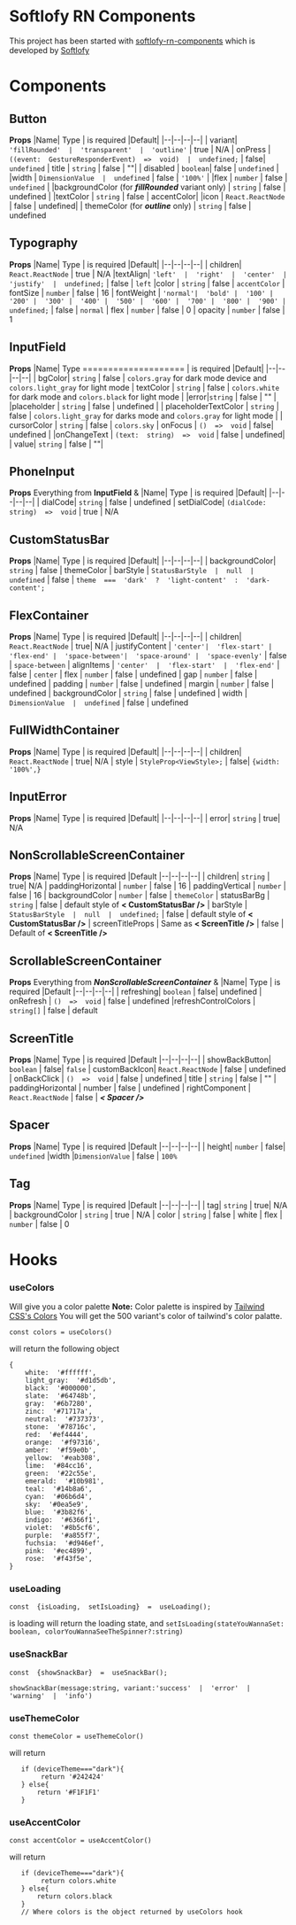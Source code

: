# Softlofy RN Components

This project has been started with [softlofy-rn-components](https://www.npmjs.com/package/softlofy-rn-components?activeTab=readme) which is developed by [Softlofy](https://softlofy.com/)

# Components

## Button

**Props**
|Name| Type | is required |Default|
|--|--|--|--|
| variant| `'fillRounded'  |  'transparent'  |  'outline'` | true | N/A
| onPress | `((event:  GestureResponderEvent)  =>  void)  |  undefined;` | false| `undefined`
| title | `string` | false | ""|
| disabled | `boolean`| false | `undefined` |
|width | `DimensionValue  |  undefined` | false | `'100%'` |
|flex | `number` | false | `undefined` |
|backgroundColor (for **_fillRounded_** variant only) | `string` | false | undefined |
|textColor | `string` | false | accentColor|
|icon | `React.ReactNode` | false | undefined|
| themeColor (for **_outline_** only) | `string` | false | undefined

## Typography

**Props**
|Name| Type | is required |Default|
|--|--|--|--|
| children| `React.ReactNode` | true | N/A
|textAlign| `'left'  |  'right'  |  'center'  |  'justify'  |  undefined;` | false | `left`
|color | `string` | false | `accentColor`
| fontSize | `number` | false | 16
| fontWeight | `'normal'|  'bold' |  '100' |  '200' |  '300' |  '400' |  '500' |  '600' |  '700' |  '800' |  '900' |  undefined;` | false | `normal`
| flex | `number` | false | 0
| opacity | `number` | false | 1

## InputField

**Props**
|Name| Type ==================== | is required |Default|
|--|--|--|--|
| bgColor| `string` | false | `colors.gray` for dark mode device and `colors.light_gray` for light mode
| textColor | `string` | false | `colors.white` for dark mode and `colors.black` for light mode |
|error|`string` | false | "" |
|placeholder | `string` | false | undefined |
| placeholderTextColor | `string` | false | `colors.light_gray` for darks mode and `colors.gray` for light mode |
| cursorColor | `string` | false | `colors.sky`
| onFocus | `()  =>  void` | false| undefined |
|onChangeText | `(text:  string)  =>  void` | false | undefined|
| value| `string` | false | ""|

## PhoneInput

**Props**
Everything from **InputField** &
|Name| Type | is required |Default|
|--|--|--|--|
| dialCode| `string` | false | undefined
| setDialCode| `(dialCode:  string)  =>  void` | true | N/A

## CustomStatusBar

**Props**
|Name| Type | is required |Default|
|--|--|--|--|
| backgroundColor| `string` | false | themeColor
| barStyle | `StatusBarStyle  |  null  |  undefined` | false | `theme  ===  'dark'  ?  'light-content'  :  'dark-content';`

## FlexContainer

**Props**
|Name| Type | is required |Default|
|--|--|--|--|
| children| `React.ReactNode` | true| N/A
| justifyContent | `'center'|  'flex-start' |  'flex-end' |  'space-between'|  'space-around' |  'space-evenly'` | false | `space-between`
| alignItems | `'center'  |  'flex-start'  |  'flex-end'` | false | `center`
| flex | `number` | false | undefined
| gap | `number` | false | undefined
| padding | `number` | false | undefined
| margin | `number` | false | undefined
| backgroundColor | `string` | false | undefined
| width | `DimensionValue  |  undefined` | false | undefined

## FullWidthContainer

**Props**
|Name| Type | is required |Default|
|--|--|--|--|
| children| `React.ReactNode` | true| N/A
| style | `StyleProp<ViewStyle>;` | false| `{width:  '100%',}`

## InputError

**Props**
|Name| Type | is required |Default|
|--|--|--|--|
| error| `string` | true| N/A

## NonScrollableScreenContainer

**Props**
|Name| Type | is required |Default
|--|--|--|--|
| children| `string` | true| N/A
| paddingHorizontal | `number` | false | 16
| paddingVertical | `number` | false | 16
| backgroundColor | `number` | false | `themeColor`
| statusBarBg | `string` | false | default style of **< CustomStatusBar />**
| barStyle | `StatusBarStyle  |  null  |  undefined;` | false | default style of **< CustomStatusBar />**
| screenTitleProps | Same as **< ScreenTitle />** | false | Default of **< ScreenTitle />**

## ScrollableScreenContainer

**Props**
Everything from **_NonScrollableScreenContainer_** &
|Name| Type | is required |Default
|--|--|--|--|
| refreshing| `boolean` | false| undefined
| onRefresh | `()  =>  void` | false | undefined
|refreshControlColors | `string[]` | false | default

## ScreenTitle

**Props**
|Name| Type | is required |Default
|--|--|--|--|
| showBackButton| `boolean` | false| `false`
| customBackIcon| `React.ReactNode` | false | undefined
| onBackClick | `()  =>  void` | false | undefined
| title | `string` | false | ""
| paddingHorizontal | number | false | undefined
| rightComponent | `React.ReactNode` | false | **_< Spacer />_**

## Spacer

**Props**
|Name| Type | is required |Default
|--|--|--|--|
| height| `number` | false| `undefined`
|width |`DimensionValue` | false | `100%`

## Tag

**Props**
|Name| Type | is required |Default
|--|--|--|--|
| tag| `string` | true| N/A
| backgroundColor | `string` | true | N/A
| color | `string` | false | white
| flex | `number` | false | 0

# Hooks

### **useColors**

Will give you a color palette
**Note:** Color palette is inspired by [Tailwind CSS's Colors](https://tailwindcss.com/docs/customizing-colors)
You will get the 500 variant's color of tailwind's color palatte.

    const colors = useColors()

will return the following object

    {
        white:  '#ffffff',
        light_gray:  '#d1d5db',
        black:  '#000000',
        slate:  '#64748b',
        gray:  '#6b7280',
        zinc:  '#71717a',
        neutral:  '#737373',
        stone:  '#78716c',
        red:  '#ef4444',
        orange:  '#f97316',
        amber:  '#f59e0b',
        yellow:  '#eab308',
        lime:  '#84cc16',
        green:  '#22c55e',
        emerald:  '#10b981',
        teal:  '#14b8a6',
        cyan:  '#06b6d4',
        sky:  '#0ea5e9',
        blue:  '#3b82f6',
        indigo:  '#6366f1',
        violet:  '#8b5cf6',
        purple:  '#a855f7',
        fuchsia:  '#d946ef',
        pink:  '#ec4899',
        rose:  '#f43f5e',
    }

### **useLoading**

    const  {isLoading,  setIsLoading}  =  useLoading();

is loading will return the loading state, and `setIsLoading(stateYouWannaSet: boolean, colorYouWannaSeeTheSpinner?:string)`

### **useSnackBar**

    const  {showSnackBar}  =  useSnackBar();

    showSnackBar(message:string, variant:'success'  |  'error'  |  'warning'  |  'info')

### **useThemeColor**

    const themeColor = useThemeColor()

will return

       if (deviceTheme==="dark"){
    	    return '#242424'
       } else{
           return '#F1F1F1'
       }

### **useAccentColor**

    const accentColor = useAccentColor()

will return

       if (deviceTheme==="dark"){
    	    return colors.white
       } else{
           return colors.black
       }
       // Where colors is the object returned by useColors hook
